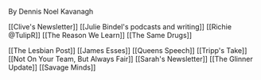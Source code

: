 By Dennis Noel Kavanagh

[[Clive's Newsletter]]
[[Julie Bindel's podcasts and writing]]
[[Richie @TulipR]]
[[The Reason We Learn]]
[[The Same Drugs]]

[[The Lesbian Post]]
[[James Esses]]
[[Queens Speech]]
[[Tripp's Take]]
[[Not On Your Team, But Always Fair]]
[[Sarah's Newsletter]]
[[The Glinner Update]]
[[Savage Minds]]
